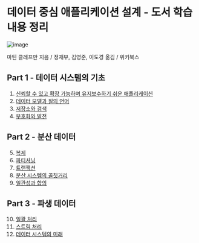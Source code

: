 # 데이터 중심 애플리케이션 설계 - 도서 학습내용 정리

![image](https://github.com/dhkdn9192/data_engineer_career/assets/11307388/e1de9d06-a699-43f0-81cb-b013def19275)

마틴 클레프만 지음 / 정재부, 김영준, 이도경 옮김 / 위키북스


## Part 1 - 데이터 시스템의 기초

1. [신뢰할 수 있고 확장 가능하며 유지보수하기 쉬운 애플리케이션](fields_of_study/book_data_intensive/ch01_reliable_scalable_maintainable_app.md)
2. [데이터 모델과 질의 언어](ㅁㅎㄷㅎ)
3. [저장소와 검색]()
4. [부호화와 발전]()


## Part 2 - 분산 데이터

5. [복제]()
6. [파티셔닝]()
7. [트랜잭션]()
8. [분산 시스템의 골칫거리]()
9. [일관성과 합의]()

## Part 3 - 파생 데이터

10. [일괄 처리]()
11. [스트림 처리]()
12. [데이터 시스템의 미래]()

